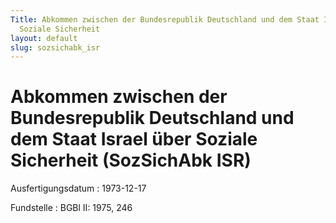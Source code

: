 ```yaml
---
Title: Abkommen zwischen der Bundesrepublik Deutschland und dem Staat Israel über
  Soziale Sicherheit
layout: default
slug: sozsichabk_isr
---
```


# Abkommen zwischen der Bundesrepublik Deutschland und dem Staat Israel über Soziale Sicherheit (SozSichAbk ISR)

Ausfertigungsdatum
:   1973-12-17

Fundstelle
:   BGBl II: 1975, 246

